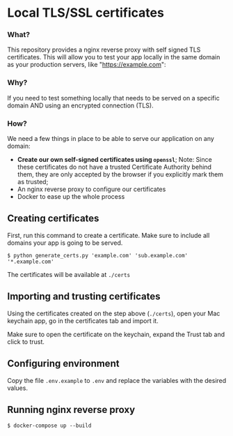 # Local TLS/SSL certificates


### What?

This repository provides a nginx reverse proxy with self signed TLS certificates. This will allow you to test your app locally in the same domain as your production servers, like "https://example.com":

### Why?

If you need to test something locally that needs to be served on a specific domain AND using an encrypted connection (TLS).

### How? 


We need a few things in place to be able to serve our application on any domain:
- **Create our own self-signed certificates using `openssl`**; Note: Since these certificates do not have a trusted Certificate Authority behind them, they are only accepted by the browser if you explicitly mark them as trusted;
- An nginx reverse proxy to configure our certificates
- Docker to ease up the whole process


## Creating certificates

First, run this command to create a certificate. Make sure to include all domains your app is going to be served.

```
$ python generate_certs.py 'example.com' 'sub.example.com' '*.example.com'
```
The certificates will be available at `./certs`

## Importing and trusting certificates

Using the certificates created on the step above (`./certs`), open your Mac keychain app, go in the certificates tab and import it.

Make sure to open the certificate on the keychain, expand the Trust tab and click to trust.


## Configuring environment

Copy the file `.env.example` to `.env` and replace the variables with the desired values.

## Running nginx reverse proxy

```
$ docker-compose up --build
```